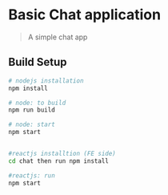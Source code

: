 # Basic Chat application

> A simple chat app
> 

## Build Setup

``` bash
# nodejs installation
npm install

# node: to build
npm run build

# node: start
npm start


#reactjs installtion (FE side)
cd chat then run npm install

#reactjs: run
npm start

```
